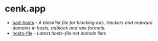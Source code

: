 # cenk.app

- [bad-hosts](https://cenk.github.io/bad-hosts/) - *A blacklist file for blocking ads, trackers and malware domains in hosts, adblock and raw formats.*
- [hosts-file](https://cenk.github.io/hosts-file/) - *Latest hosts-file.net domain lists*

